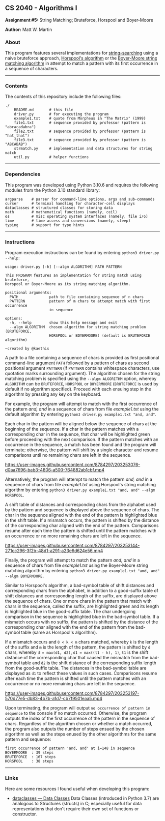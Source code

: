 ## CS 2040 - Algorithms I
**Assignment #5:** String Matching; Bruteforce, Horspool and Boyer-Moore

**Author:** Matt W. Martin

### About

This program features several implementations for [string-searching](https://en.wikipedia.org/wiki/String-searching_algorithmhttps://en.wikipedia.org/wiki/String-searching_algorithm) using a naive bruteforce approach, [Horspool's algorithm](https://en.wikipedia.org/wiki/Boyer%E2%80%93Moore%E2%80%93Horspool_algorithm) or the [Boyer-Moore string matching algorithm](https://en.wikipedia.org/wiki/Boyer%E2%80%93Moore_string-search_algorithm) in attempt to match a pattern with its first occurrence in a sequence of characters.

---
### Contents
The contents of this repository include the following files:
```
./
    README.md       # this file
    driver.py       # for executing the program
    example1.txt    # quote from Morpheus in "The Matrix" (1999)
    file1.txt       # sequence provided by professor (pattern is "abracadabra")
    file2.txt       # sequence provided by professor (pattern is "hat_that")
    file3.txt       # sequence provided by professor (pattern is "ABCABAB")
    strmatch.py     # implementation and data structures for string match
    util.py         # helper functions
```

---
### Dependencies
This program was developed using Python 3.10.6 and requires the following modules from the Python 3.10 standard library:
```
argparse    # parser for command-line options, args and sub-commands
curser      # terminal handling for character-cell displays
dataclasses # structured classes for storing data
math        # mathematical functions (namely, ceil)
os          # misc operating system interfaces (namely, file i/o)
time        # time access and conversions (namely, sleep)
typing      # support for type hints
```

---
### Instructions
Program execution instructions can be found by entering `python3 driver.py --help`:
```
usage: driver.py [-h] [--algm ALGORITHM] PATH PATTERN

This PROGRAM features an implementation for string match using bruteforce,
Horspool or Boyer-Moore as its string matching algorithm.

positional arguments:
  PATH              path to file containing sequence of n chars
  PATTERN           pattern of m chars to attempt match with first occurrence
                    in sequence

options:
  -h, --help        show this help message and exit
  --algm ALGORITHM  chosen algorithm for string matching problem (BRUTEFORCE,
                    HORSPOOL or BOYERMOORE) (default is BRUTEFORCE algorithm)

~created by @kaethis
```
A path to a file containing a sequence of chars is provided as first positional command-line argument `PATH` followed by a pattern of chars as second positional argument `PATTERN` (if `PATTERN` contains whitespace characters, use quotation marks surrounding argument).  The algorithm chosen for the string matching problem is specified using the `--algm ALGORITHM` option, whereby `ALGORITHM` can be `BRUTEFORCE`, `HORSPOOL` or `BOYERMOORE` (`BRUTEFORCE` is used by default if no algorithm specified).  Proceed with each ensuing step in the algorithm by pressing any key on the keyboard.

For example, the program will attempt to match with the first occurrence of the pattern *and, and* in a sequence of chars from file *example1.txt* using the default algorithm by entering `python3 driver.py example1.txt "and, and"`.

Each char in the pattern will be aligned below the sequence of chars at the beginning of the sequence.  If a char in the pattern matches with a corresponding char in the sequence, that char will be highlighted green before proceeding with the next comparison.  If the pattern matches with an occurrence in the sequence, a match has been found and the program will terminate; otherwise, the pattern will shift by a single character and resume comparisons until no remaining chars are left in the sequence.

https://user-images.githubusercontent.com/8784297/203253076-d0aa7696-bab3-4806-a500-764882ab1cbf.mp4

Alternatively, the program will attempt to match the pattern *and, and* in a sequence of chars from file *example1.txt* using Horspool's string matching algorithm by entering `python3 driver.py example1.txt "and, and" --algm HORSPOOL`.

A shift table of distances and corresponding chars from the alphabet used by the pattern and sequence is displayed above the sequence of chars.  The char in the sequence aligned with the end of the pattern is highlighted blue in the shift table.  If a mismatch occurs, the pattern is shifted by the distance of the corresponding char aligned with the end of the pattern.  Comparisons resume after each time the pattern is shifted until the pattern matches with an occurrence or no more remaining chars are left in the sequence.

https://user-images.githubusercontent.com/8784297/203253144-271cc296-3f2b-48d1-a291-a23e6d624e56.mp4

Finally, the program will attempt to match the pattern *and, and* in a sequence of chars from file *example1.txt* using the Boyer-Moore string matching algorithm by entering `python3 driver.py example1.txt "and, and" --algm BOYERMOORE`.

Similar to Horspool's algorithm, a bad-symbol table of shift distances and corresponding chars from the alphabet, in addition to a good-suffix table of shift distances and corresponding length of the suffix, are displayed above the sequence of chars.  One or more chars in the pattern that match with chars in the sequence, called the suffix, are highlighted green and its length is highlighted blue in the good-suffix table.  The char undergoing comparison in the sequence is highlighted blue in the bad-symbol table.  If a mismatch occurs with no suffix, the pattern is shifted by the distance of the corresponding char aligned with the end of the pattern from the bad-symbol table (same as Horspool's algorithm).

If a mismatch occurs and `0 < k < m` chars matched, whereby `k` is the length of the suffix and `m` is the length of the pattern, the pattern is shifted by `d` chars, whereby `d = max(d1, d2)`, `d1 = max((t1 - k), 1)`, `t1` is the shift distance of the corresponding char that caused the mismatch from the bad-symbol table and `d2` is the shift distance of the corresponding suffix length from the good-suffix table.  The distances in the bad-symbol table are displayed as `d1` to reflect these values in such cases.  Comparisons resume after each time the pattern is shifted until the pattern matches with an occurrence or no more remaining chars are left in the sequence.

https://user-images.githubusercontent.com/8784297/203253197-570d77e5-db83-4b7b-a1d7-cb7f9501eaa5.mp4

Upon terminating, the program will output `no occurrence of pattern in sequence` to the console if no match occurred.  Otherwise, the program outputs the index of the first occurrence of the pattern in the sequence of chars.  Regardless of the algorithm chosen or whether a match occurred, the program also outputs the number of steps ensued by the chosen algorithm as well as the steps enused by the other algorithms for the same pattern and sequence:
```
first occurrence of pattern 'and, and' at i=148 in sequence
BOYERMOORE  : 39 steps
BRUTEFORCE  : 167 steps
HORSPOOL    : 38 steps
```

---
### Links
Here are some resources I found useful when developing this program:
- [dataclasses — Data Classes](https://docs.python.org/3/library/dataclasses.html) Data Classes (introduced in Python 3.7) are analogous to Structures (structs) in C; especially useful for data representations that don't require their own set of functions or constructor.
